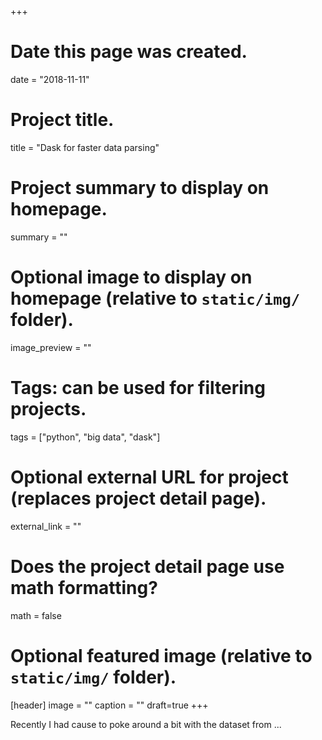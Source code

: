 +++
# Date this page was created.
date = "2018-11-11"

# Project title.
title = "Dask for faster data parsing"

# Project summary to display on homepage.
summary = ""

# Optional image to display on homepage (relative to `static/img/` folder).
image_preview = ""

# Tags: can be used for filtering projects.
tags = ["python", "big data", "dask"]

# Optional external URL for project (replaces project detail page).
external_link = ""

# Does the project detail page use math formatting?
math = false

# Optional featured image (relative to `static/img/` folder).
[header]
image = ""
caption = ""
draft=true
+++

Recently I had cause to poke around a bit with the dataset from ...
